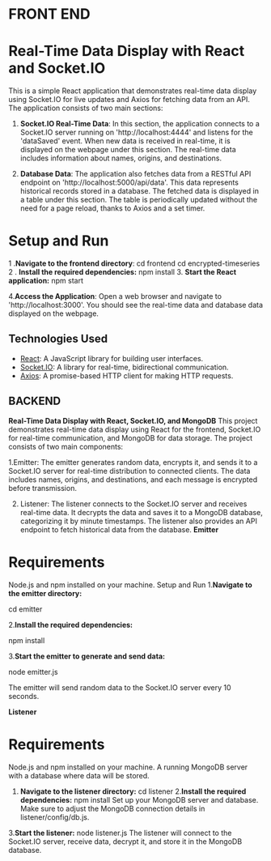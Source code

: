 # FRONT END
# Real-Time Data Display with React and Socket.IO

This is a simple React application that demonstrates real-time data display using Socket.IO for live updates and Axios for fetching data from an API. The application consists of two main sections:

1. **Socket.IO Real-Time Data**: In this section, the application connects to a Socket.IO server running on 'http://localhost:4444' and listens for the 'dataSaved' event. When new data is received in real-time, it is displayed on the webpage under this section. The real-time data includes information about names, origins, and destinations.

2. **Database Data**: The application also fetches data from a RESTful API endpoint on 'http://localhost:5000/api/data'. This data represents historical records stored in a database. The fetched data is displayed in a table under this section. The table is periodically updated without the need for a page reload, thanks to Axios and a set timer.

# Setup and Run
1 .**Navigate to the frontend directory**:
cd frontend
cd encrypted-timeseries
2 . **Install the required dependencies:**
npm install
3. **Start the React application:**
npm start

4.**Access the Application**: Open a web browser and navigate to 'http://localhost:3000'. You should see the real-time data and database data displayed on the webpage.

## Technologies Used

- [React](https://reactjs.org/): A JavaScript library for building user interfaces.
- [Socket.IO](https://socket.io/): A library for real-time, bidirectional communication.
- [Axios](https://axios-http.com/): A promise-based HTTP client for making HTTP requests.

## BACKEND
**Real-Time Data Display with React, Socket.IO, and MongoDB**
This project demonstrates real-time data display using React for the frontend, Socket.IO for real-time communication, and MongoDB for data storage. The project consists of two main components:

1.Emitter: The emitter generates random data, encrypts it, and sends it to a Socket.IO server for real-time distribution to connected clients. The data includes names, origins, and destinations, and each message is encrypted before transmission.

2. Listener: The listener connects to the Socket.IO server and receives real-time data. It decrypts the data and saves it to a MongoDB database, categorizing it by minute timestamps. The listener also provides an API endpoint to fetch historical data from the database.
**Emitter**
# Requirements
Node.js and npm installed on your machine.
Setup and Run
1.**Navigate to the emitter directory:**

cd emitter

2.**Install the required dependencies:**

npm install

3.**Start the emitter to generate and send data:**

node emitter.js

The emitter will send random data to the Socket.IO server every 10 seconds.

**Listener**
# Requirements
Node.js and npm installed on your machine.
A running MongoDB server with a database where data will be stored.
1. **Navigate to the listener directory:**
cd listener
2.**Install the required dependencies:**
npm install
Set up your MongoDB server and database. Make sure to adjust the MongoDB connection details in listener/config/db.js.

3.**Start the listener:**
node listener.js
The listener will connect to the Socket.IO server, receive data, decrypt it, and store it in the MongoDB database.
